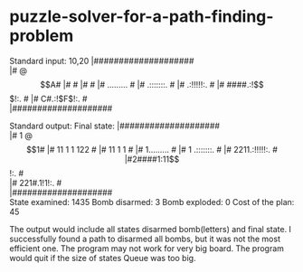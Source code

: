 # puzzle-solver-for-a-path-finding-problem
Standard input:
10,20
|####################  
|#              @$$A#  
|#                  #  
|#                  #  
|#     .........    #  
|#     .:::::::.    #  
|#     .:!!!!!:.    #  
|# ####.:!$$$!:.    #  
|#   C#.:!$F$!:.    #  
|####################  

Standard output:
Final state:
|####################  
|#         1    @$$1#   
|#       11 1 1 122 #  
|#     11    1 1    #  
|#    1.........    #  
|#   1 .:::::::.    #  
|# 2211.:!!!!!:.    #  
|#2####1:11$$!:.    #  
|# 221#.1!$1$!:.    #  
|####################  
State examined: 1435
Bomb disarmed: 3
Bomb exploded: 0
Cost of the plan: 45

The output would include all states disarmed bomb(letters) and final state. I successfully found a path to disarmed all bombs, but it was not the most efficient one. The program may not work for very big board. The program would quit if the size of states Queue was too big.
